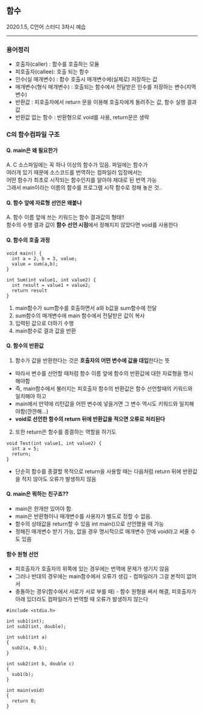 ## 함수
2020.1.5, C언어 스터디 3차시 예습

---
### 용어정리  
- 호출자(caller) : 함수를 호출하는 모듈  
- 피호출자(callee): 호출 되는 함수  
- 인수(실 매개변수) :  함수 호출시 매개변수에(실제로) 저장하는 값  
- 매개변수(형식 매개변수) : 호출되는 함수에서 전달받은 인수를 저장하는 변수(지역변수)  
- 반환값 : 피호출자에서 return 문을 이용해 호출자에게 돌려주는 값, 함수 실행 결과값  
- 반환값 없는 함수 : 반환형으로 void를 사용, return문은 생략


### C의 함수컴파일 구조

#### Q. main은 왜 필요한가
A. C 소스파일에는 꼭 하나 이상의 함수가 있음. 파일에는 함수가  
여러개 있기 때문에 소스코드를 번역하는 컴파일러 입장에서는  
어떤 함수가 최초로 시작되는 함수인지를 알아야 제대로 된 번역 가능  
그래서 main이라는 이름의 함수를 프로그램 시작 함수로 정해 놓은 것..

#### Q. 함수 앞에 자료형 선언은 왜붙나
A. 함수 이름 앞에 쓰는 키워드는 함수 결과값의 형태!!  
함수의 수행 결과 값이 **함수 선언 시점**에서 정해지지 않았다면 void를 사용한다

#### Q. 함수의 호출 과정
```
void main() {
  int a = 2, b = 3, value;
  value = sum(a,b);
}

int Sum(int value1, int value2) {
  int result = value1 + value2;
  return result
}
```
1. main함수가 sum함수를 호출하면서 a와 b값을 sum함수에 전달
2. sum함수의 매개변수에 main 함수에서 전달받은 값이 복사
3. 입력된 값으로 더하기 수행
4. main함수로 결과 값을 반환

#### Q. 함수의 반환값  
1. 함수가 값을 반환한다는 것은 **호출자의 어떤 변수에 값을 대입**한다는 뜻

  - 따라서 변수를 선언할 때처럼 함수 이름 앞에 함수의 반환값에 대한 자료형을 명시해야함  
  -  즉, main함수에서 불러지는 피호출자 함수의 반환값은 함수 선언할때의 키워드와 일치해야 하고  
  - main에서 만약에 리턴값을 어떤 변수에 넣을거면 그 변수 역시도 키워드와 일치해야함(깐깐해...)
  - **void로 선언한 함수의 return 뒤에 반환값을 적으면 오류로 처리된다**

2. 또한 return은 함수를 종결하는 역할을 하기도
```
void Test(int value1, int value2) {
  int a = 5;
  return;
}
```
  - 단순히 함수를 종결할 목적으로 return을 사용할 때는 다음처럼 return 뒤에 반환값을 적지 않아도 오류가 발생하지 않음  

#### Q. main은 뭐하는 친구죠??  

- main은 한개만 있어야 함. 
- main은 반환형이나 매개변수를 사용자가 별도로 정할 수 없음.
- 함수의 상태값을 return할 수 있음 int main()으로 선언했을 때 가능
- 정해진 매개변수 받기 가능, 없을 경우 명시적으로 매개변수 안에 void라고 써줄 수도 있음

#### 함수 원형 선언
- 피호출자가 호출자의 위쪽에 있는 경우에는 번역에 문제가 생기지 않음
- 그러나 반대의 경우에는 main함수에서 오류가 생김 - 컴파일러가 그걸 본적이 없어서
- 충돌하는 경우(함수에서 서로가 서로 부를 때) - 함수 원형을 써서 해결, 피호출자가 아래 있더라도 컴파일러가 번역할 때 오류가 발생하지 않는다

```
#include <stdio.h>

int sub1(int);
int sub2(int, double);

int sub1(int a)
{
  sub2(a, 0.5);
}

int sub2(int b, double c)
{
  sub1(b);
}

int main(void)
{
  return 0;
}
```
